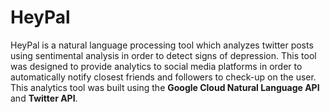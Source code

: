 # HeyPal

HeyPal is a natural language processing tool which analyzes twitter posts using sentimental analysis in order to detect signs of depression. This tool was designed to provide analytics to social media platforms in order to automatically notify closest friends and followers to check-up on the user. This analytics tool was built using the **Google Cloud Natural Language API** and **Twitter API**.
